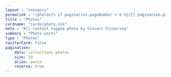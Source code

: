```yaml
---
layout : "category"
permalink : "/photos{% if pagination.pageNumber > 0 %}/{{ pagination.pageNumber + 1}}{% endif %}/"
title : "Photos"
cardname: "cards/photo.njk"
meta : "All content tagged photo by Vincent Pickering"
summary : "Photo posts"
type : "Photos"
twitterCard: false
pagination:
    data: collections.photos
    size: 10
    alias: posts
    reverse: true
---
```

